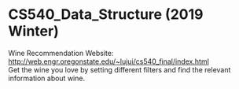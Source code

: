 # CS540_Data_Structure (2019 Winter)
Wine Recommendation Website:
http://web.engr.oregonstate.edu/~lujui/cs540_final/index.html <br />
Get the wine you love by setting different filters and find the relevant information about wine. 
